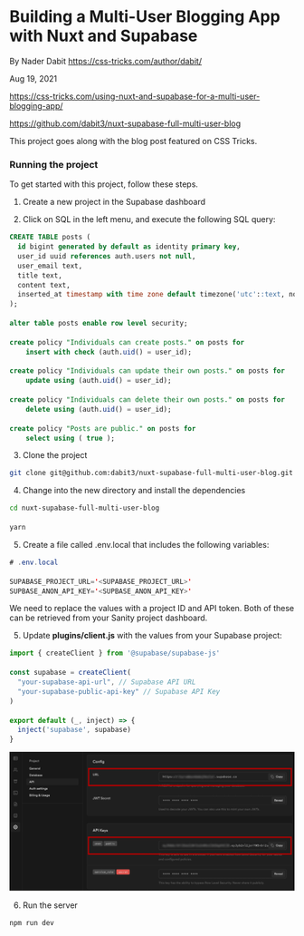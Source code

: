 # Building a Multi-User Blogging App with Nuxt and Supabase

By Nader Dabit https://css-tricks.com/author/dabit/

Aug 19, 2021

https://css-tricks.com/using-nuxt-and-supabase-for-a-multi-user-blogging-app/

https://github.com/dabit3/nuxt-supabase-full-multi-user-blog

This project goes along with the blog post featured on CSS Tricks.

### Running the project

To get started with this project, follow these steps.

1. Create a new project in the Supabase dashboard

2. Click on SQL in the left menu, and execute the following SQL query:

```sql
CREATE TABLE posts (
  id bigint generated by default as identity primary key,
  user_id uuid references auth.users not null,
  user_email text,
  title text,
  content text,
  inserted_at timestamp with time zone default timezone('utc'::text, now()) not null
);

alter table posts enable row level security;

create policy "Individuals can create posts." on posts for
    insert with check (auth.uid() = user_id);

create policy "Individuals can update their own posts." on posts for
    update using (auth.uid() = user_id);

create policy "Individuals can delete their own posts." on posts for
    delete using (auth.uid() = user_id);

create policy "Posts are public." on posts for
    select using ( true );
```

3. Clone the project

```sh
git clone git@github.com:dabit3/nuxt-supabase-full-multi-user-blog.git
```

4. Change into the new directory and install the dependencies

```sh
cd nuxt-supabase-full-multi-user-blog

yarn
```

5. Create a file called .env.local that includes the following variables:

```java
# .env.local

SUPABASE_PROJECT_URL='<SUPABASE_PROJECT_URL>'
SUPBASE_ANON_API_KEY='<SUPBASE_ANON_API_KEY>'
```

We need to replace the values with a project ID and API token. Both of these can be retrieved from your Sanity project dashboard.

5. Update __plugins/client.js__ with the values from your Supabase project:

```javascript
import { createClient } from '@supabase/supabase-js'

const supabase = createClient(
  "your-supabase-api-url", // Supabase API URL
  "your-supabase-public-api-key" // Supabase API Key
)

export default (_, inject) => {
  inject('supabase', supabase)
}
```

![API Configuration](api-config.jpeg)

6. Run the server

```sh
npm run dev
```